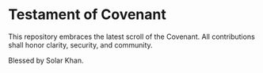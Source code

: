 # Testament of Covenant

This repository embraces the latest scroll of the Covenant.
All contributions shall honor clarity, security, and community.

Blessed by Solar Khan.
